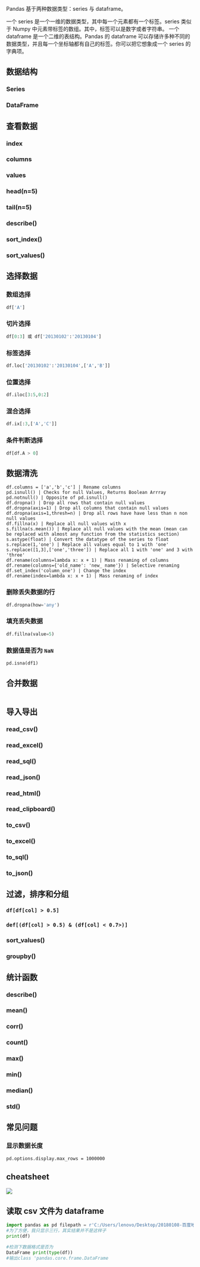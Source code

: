 Pandas 基于两种数据类型：series 与 dataframe。

一个 series 是一个一维的数据类型，其中每一个元素都有一个标签。series 类似于 Numpy 中元素带标签的数组。其中，标签可以是数字或者字符串。
一个 dataframe 是一个二维的表结构。Pandas 的 dataframe 可以存储许多种不同的数据类型，并且每一个坐标轴都有自己的标签。你可以把它想象成一个 series 的字典项。

## 数据结构

### Series

### DataFrame

## 查看数据

### index

### columns

### values

### head(n=5)

### tail(n=5)

### describe()

### sort_index()

### sort_values()

## 选择数据

### 数组选择

```python
df['A']
```

### 切片选择

```python
df[0:3] 或 df['20130102':'20130104']
```

### 标签选择

```python
df.loc['20130102':'20130104',['A','B']]
```

### 位置选择

```python
df.iloc[3:5,0:2]
```

### 混合选择

```python
df.ix[:3,['A','C']]
```

### 条件判断选择

```python
df[df.A > 0]
```

## 数据清洗

```
df.columns = ['a','b','c'] | Rename columns
pd.isnull() | Checks for null Values, Returns Boolean Arrray
pd.notnull() | Opposite of pd.isnull()
df.dropna() | Drop all rows that contain null values
df.dropna(axis=1) | Drop all columns that contain null values
df.dropna(axis=1,thresh=n) | Drop all rows have have less than n non null values
df.fillna(x) | Replace all null values with x
s.fillna(s.mean()) | Replace all null values with the mean (mean can be replaced with almost any function from the statistics section)
s.astype(float) | Convert the datatype of the series to float
s.replace(1,'one') | Replace all values equal to 1 with 'one'
s.replace([1,3],['one','three']) | Replace all 1 with 'one' and 3 with 'three'
df.rename(columns=lambda x: x + 1) | Mass renaming of columns
df.rename(columns={'old_name': 'new_ name'}) | Selective renaming
df.set_index('column_one') | Change the index
df.rename(index=lambda x: x + 1) | Mass renaming of index
```

### 删除丢失数据的行

```python
df.dropna(how='any')
```

### 填充丢失数据

```python
df.fillna(value=5)
```

### 数据值是否为 `NaN`

```python
pd.isna(df1)
```

## 合并数据

```python

```

## 导入导出

### read_csv()

### read_excel()

### read_sql()

### read_json()

### read_html()

### read_clipboard()

### to_csv()

### to_excel()

### to_sql()

### to_json()

## 过滤，排序和分组

### `df[df[col] > 0.5]`

### `def[(df[col] > 0.5) & (df[col] < 0.7>)]`

### sort_values()

### groupby()

## 统计函数

### describe()

### mean()

### corr()

### count()

### max()

### min()

### median()

### std()

## 常见问题

### 显示数据长度

```
pd.options.display.max_rows = 1000000
```

## cheatsheet

![](https://raw.githubusercontent.com/kailashahirwar/cheatsheets-ai/master/Pandas-3.png)

## 读取 csv 文件为 dataframe

```python
import pandas as pd filepath = r'C:/Users/lenovo/Desktop/20180108-百度地图/20180108-百度地图/data.csv' df = pd.read_csv(filepath)
#为了方便，我只显示三行，其实结果并不是这样子
print(df)

#检测下数据格式是否为
DataFrame print(type(df))
#输出class 'pandas.core.frame.DataFrame
```
